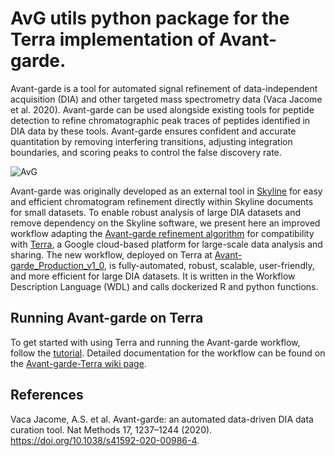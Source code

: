# AvG utils python package for the Terra implementation of Avant-garde.

Avant-garde is a tool for automated signal refinement of data-independent acquisition (DIA) and other targeted mass spectrometry data (Vaca Jacome et al. 2020). Avant-garde can be used alongside existing tools for peptide detection to refine chromatographic peak traces of peptides identified in DIA data by these tools. Avant-garde ensures confident and accurate quantitation by removing interfering transitions, adjusting integration boundaries, and scoring peaks to control the false discovery rate.

![AvG](http://drive.google.com/uc?export=view&id=1QOqZKxeFiQYlkPiX-07a4BMpROpuSmyh)

Avant-garde was originally developed as an external tool in [Skyline](https://skyline.ms/project/home/begin.view?) for easy and efficient chromatogram refinement directly within Skyline documents for small datasets. To enable robust analysis of large DIA datasets and remove dependency on the Skyline software, we present here an improved workflow adapting the [Avant-garde refinement algorithm](https://github.com/SebVaca/Avant_garde) for compatibility with [Terra](https://app.terra.bio/), a Google cloud-based platform for large-scale data analysis and sharing. The new workflow, deployed on Terra at [Avant-garde_Production_v1_0](https://app.terra.bio/#workspaces/lincs-phosphodia/Avant-garde_Production_v1_0), is fully-automated, robust, scalable, user-friendly, and more efficient for large DIA datasets. It is written in the Workflow Description Language (WDL) and calls dockerized R and python functions.

## Running Avant-garde on Terra

To get started with using Terra and running the Avant-garde workflow, follow the [tutorial](https://github.com/broadinstitute/Avant-garde-Terra/wiki/Tutorial). Detailed documentation for the workflow can be found on the [Avant-garde-Terra wiki page](https://github.com/broadinstitute/Avant-garde-Terra/wiki).


## References

Vaca Jacome, A.S. et al. Avant-garde: an automated data-driven DIA data curation tool. Nat Methods 17, 1237–1244 (2020). https://doi.org/10.1038/s41592-020-00986-4. 